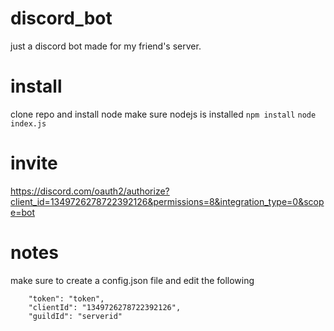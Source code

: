 # discord_bot
just a discord bot made for my friend's server. 

# install
clone repo and install node
make sure nodejs is installed
```npm install```
```node index.js```

# invite
https://discord.com/oauth2/authorize?client_id=1349726278722392126&permissions=8&integration_type=0&scope=bot

# notes
make sure to create a config.json file and edit the following
```
	"token": "token",
	"clientId": "1349726278722392126",
	"guildId": "serverid" 
```